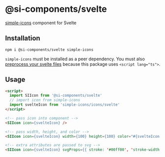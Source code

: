 # @si-components/svelte

[simple-icons](https://github.com/simple-icons/simple-icons) component for Svelte

## Installation

```shell
npm i @si-components/svelte simple-icons
```

`simple-icons` must be installed as a peer dependency. You must also [preprocess your svelte files](https://github.com/sveltejs/svelte-preprocess#what-is-it) because this package uses `<script lang="ts">`.

## Usage

<!-- prettier-ignore -->
```html
<script>
  import SIIcon from '@si-components/svelte'
  // import icon from simple-icons
  import svelteIcon from 'simple-icons/icons/svelte'
</script>

<!-- pass icon into component -->
<SIIcon icon={svelteIcon} />

<!-- pass width, height, and color -->
<SIIcon icon={svelteIcon} width={100} height={100} color="#{svelteIcon.hex}" />

<!-- extra attributes are passed to svg -->
<SIIcon icon={svelteIcon} svgProps={{ stroke: '#00ff00', 'stroke-width': 2 }} />
```
